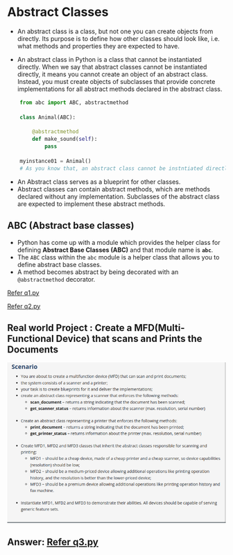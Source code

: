 # Abstract Classes 

- An abstract class is a class, but not one you can create objects from directly. Its purpose is to define how other classes should look like, i.e. what methods and properties they are expected to have. 

- An abstract class in Python is a class that cannot be instantiated directly. When we say that abstract classes cannot be instantiated directly, it means you cannot create an object of an abstract class. Instead, you must create objects of subclasses that provide concrete implementations for all abstract methods declared in the abstract class.
 
```python 
    from abc import ABC, abstractmethod

    class Animal(ABC):

        @abstractmethod
        def make_sound(self):
            pass 

    myinstance01 = Animal() 
    # As you know that, an abstract class cannot be instntiated directly, this will raise an error 

```

- An Abstract class serves as a blueprint for other classes. 
- Abstract classes can contain abstract methods, which are methods declared without any implementation. Subclasses of the abstract class are expected to implement these abstract methods.

## ABC (Abstract base classes)

- Python has come up with a module which provides the helper class for defining **Abstract Base Classes (ABC)** and that module name is **`abc`**.
- The `ABC` class within the `abc` module is a helper class that allows you to define abstract base classes.
- A method becomes abstract by being decorated with an `@abstractmethod` decorator.


[Refer q1.py](./q1.py)

[Refer q2.py](./q2.py)


## Real world Project : Create a MFD(Multi-Functional Device) that scans and Prints the Documents 

![alt text](image.png)

## Answer: [Refer q3.py](./q3.py)